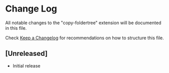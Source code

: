 # Change Log

All notable changes to the "copy-foldertree" extension will be documented in this file.

Check [Keep a Changelog](http://keepachangelog.com/) for recommendations on how to structure this file.

## [Unreleased]

- Initial release